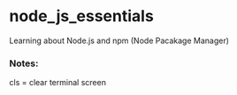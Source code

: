 # node_js_essentials
Learning about Node.js and npm (Node Pacakage Manager)


### Notes:

 cls = clear terminal screen